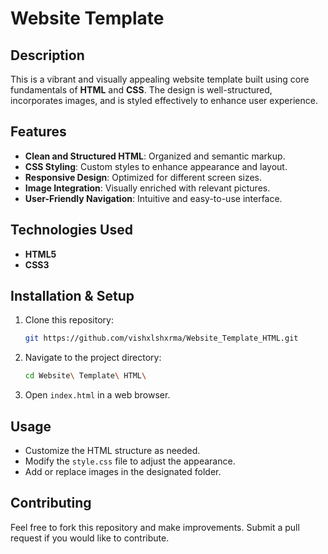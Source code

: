 # Website Template

## Description
This is a vibrant and visually appealing website template built using core fundamentals of **HTML** and **CSS**. The design is well-structured, incorporates images, and is styled effectively to enhance user experience.

## Features
- **Clean and Structured HTML**: Organized and semantic markup.
- **CSS Styling**: Custom styles to enhance appearance and layout.
- **Responsive Design**: Optimized for different screen sizes.
- **Image Integration**: Visually enriched with relevant pictures.
- **User-Friendly Navigation**: Intuitive and easy-to-use interface.

## Technologies Used
- **HTML5**
- **CSS3**

## Installation & Setup
1. Clone this repository:
   ```bash
   git https://github.com/vishxlshxrma/Website_Template_HTML.git
   ```
2. Navigate to the project directory:
   ```bash
   cd Website\ Template\ HTML\
   ```
3. Open `index.html` in a web browser.

## Usage
- Customize the HTML structure as needed.
- Modify the `style.css` file to adjust the appearance.
- Add or replace images in the designated folder.

## Contributing
Feel free to fork this repository and make improvements. Submit a pull request if you would like to contribute.
